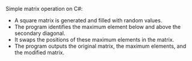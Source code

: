 Simple matrix operation on C#:
- A square matrix is generated and filled with random values.
- The program identifies the maximum element below and above the secondary diagonal.
- It swaps the positions of these maximum elements in the matrix.
- The program outputs the original matrix, the maximum elements, and the modified matrix.
